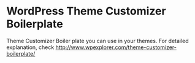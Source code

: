 WordPress Theme Customizer Boilerplate
=================================================

Theme Customizer Boiler plate you can use in your themes. For detailed explanation, check http://www.wpexplorer.com/theme-customizer-boilerplate/